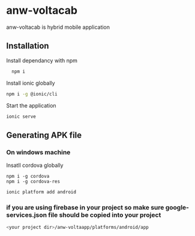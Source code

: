 
# anw-voltacab

anw-voltacab is hybrid mobile application


## Installation

Install dependancy with npm

```bash
  npm i
```
Install ionic globally
``` bash
npm i -g @ionic/cli
```

Start the application
```bash
ionic serve
```
## Generating APK file
### On windows machine
Insatll cordova globally
```
npm i -g cordova
npm i -g cordova-res
```
```bash
ionic platform add android
```
### if you are using firebase in your project so make sure google-services.json file should be copied into your project 
```bash
<your project dir>/anw-voltaapp/platforms/android/app
```
